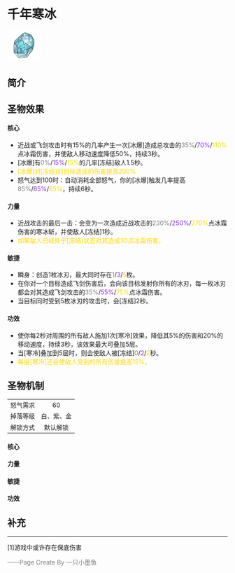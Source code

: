 # 千年寒冰
![千年寒冰](../Img/Texture2D_Potion/千年寒冰.png)
## 简介
## 圣物效果
#### **核心**  
- 近战或飞剑攻击时有15%的几率产生一次[冰爆]造成总攻击的<font color=gray>35%</font>/<font color=BlueViolet>70%</font>/<font color=gold>110%</font>点冰霜伤害，并使敌人移动速度降低50%，持续3秒。
- [冰爆]有<font color=gray>0%</font>/<font color=BlueViolet>15%</font>/<font color=gold>15%</font>的几率[冻结]敌人1.5秒。
- <font color=gold>[冰爆]对[冻结]的目标造成的伤害提高200% </font>
- 怒气达到100时：自动消耗全部怒气，你的[冰爆]触发几率提高<font color=gray>85%</font>/<font color=BlueViolet>85%</font>/<font color=gold>85%</font>，持续6秒。

#### **力量** 
- 近战攻击的最后一击：会变为一次造成近战攻击的<font color=gray>230%</font>/<font color=BlueViolet>250%</font>/<font color=gold>270%</font>点冰霜伤害的寒冰斩，并使敌人[冻结]1秒。
- <font color=gold>如果敌人已经处于[冻结]状态对其造成30点冰霜伤害。</font>

#### **敏捷**
- 瞬身：创造1枚冰刃，最大同时存在<font color=gray>1</font>/<font color=BlueViolet>3</font>/<font color=gold>5</font>枚。
- 在你对一个目标造成飞剑伤害后，会向该目标发射你所有的冰刃，每一枚冰刃都会对其造成飞剑攻击的<font color=gray>35%</font>/<font color=BlueViolet>55%</font>/<font color=gold>75%</font>点冰霜伤害。
- 当目标同时受到5枚冰刃的攻击时，会[冻结]2秒。

#### **功效**
- 使你每2秒对周围的所有敌人施加1次[寒冷]效果，降低其5%的伤害和20%的移动速度，持续3秒，该效果最大可叠加5层。
- 当[寒冷]叠加到5层时，则会使敌人被[冻结]<font color=gray>0</font>/<font color=BlueViolet>2</font>/<font color=gold>2</font>秒。
- <font color=gold>每层[寒冷]还会使敌人受到的所有伤害提高15%。</font>


## 圣物机制
|||
| :----: | :----: |
|怒气需求|60|
|掉落等级|白、紫、金|
|解锁方式|默认解锁|

#### **核心**

#### **力量**

#### **敏捷**

#### **功效**


## 补充

---
[1]游戏中或许存在保底伤害

<font color=grey>——Page Create By 一只小墨鱼</font>
